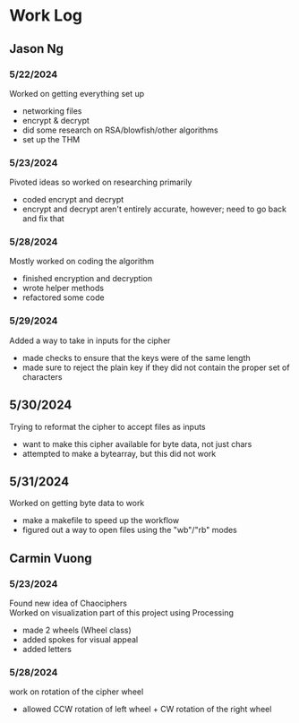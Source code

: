 # Work Log

## Jason Ng

### 5/22/2024 

Worked on getting everything set up 
- networking files
- encrypt & decrypt
- did some research on RSA/blowfish/other algorithms
- set up the THM

### 5/23/2024

Pivoted ideas so worked on researching primarily 
- coded encrypt and decrypt 
- encrypt and decrypt aren't entirely accurate, however; need to go back and fix that 

### 5/28/2024
Mostly worked on coding the algorithm
- finished encryption and decryption 
- wrote helper methods 
- refactored some code 

### 5/29/2024
Added a way to take in inputs for the cipher 
- made checks to ensure that the keys were of the same length
- made sure to reject the plain key if they did not contain the proper set of characters 

## 5/30/2024
Trying to reformat the cipher to accept files as inputs 
- want to make this cipher available for byte data, not just chars 
- attempted to make a bytearray, but this did not work

## 5/31/2024 
Worked on getting byte data to work
- make a makefile to speed up the workflow
- figured out a way to open files using the "wb"/"rb" modes

## Carmin Vuong

### 5/23/2024
Found new idea of Chaociphers <br>
Worked on visualization part of this project using Processing
- made 2 wheels (Wheel class)
- added spokes for visual appeal
- added letters

### 5/28/2024
work on rotation of the cipher wheel
- allowed CCW rotation of left wheel + CW rotation of the right wheel



